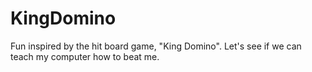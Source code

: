 # KingDomino
Fun inspired by the hit board game, "King Domino". Let's see if we can teach my computer how to beat me.
